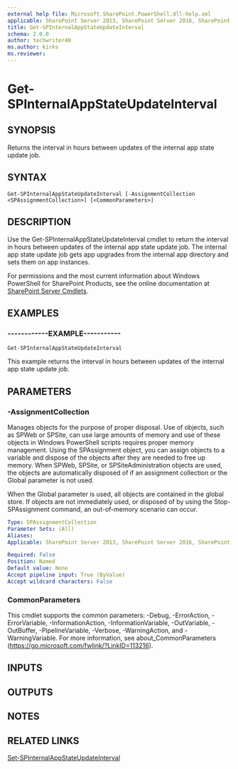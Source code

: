 ```yaml
---
external help file: Microsoft.SharePoint.PowerShell.dll-help.xml
applicable: SharePoint Server 2013, SharePoint Server 2016, SharePoint Server 2019
title: Get-SPInternalAppStateUpdateInterval
schema: 2.0.0
author: techwriter40
ms.author: kirks
ms.reviewer:
---
```


# Get-SPInternalAppStateUpdateInterval

## SYNOPSIS

Returns the interval in hours between updates of the internal app state update job.



## SYNTAX

```
Get-SPInternalAppStateUpdateInterval [-AssignmentCollection <SPAssignmentCollection>] [<CommonParameters>]
```

## DESCRIPTION
Use the Get-SPInternalAppStateUpdateInterval cmdlet to return the interval in hours between updates of the internal app state update job.
The internal app state update job gets app upgrades from the internal app directory and sets them on app instances.

For permissions and the most current information about Windows PowerShell for SharePoint Products, see the online documentation at [SharePoint Server Cmdlets](https://docs.microsoft.com/powershell/sharepoint/sharepoint-server/sharepoint-server-cmdlets).

## EXAMPLES

### ------------EXAMPLE----------- 
```
Get-SPInternalAppStateUpdateInterval
```

This example returns the interval in hours between updates of the internal app state update job.

## PARAMETERS

### -AssignmentCollection
Manages objects for the purpose of proper disposal.
Use of objects, such as SPWeb or SPSite, can use large amounts of memory and use of these objects in Windows PowerShell scripts requires proper memory management.
Using the SPAssignment object, you can assign objects to a variable and dispose of the objects after they are needed to free up memory.
When SPWeb, SPSite, or SPSiteAdministration objects are used, the objects are automatically disposed of if an assignment collection or the Global parameter is not used.

When the Global parameter is used, all objects are contained in the global store.
If objects are not immediately used, or disposed of by using the Stop-SPAssignment command, an out-of-memory scenario can occur.

```yaml
Type: SPAssignmentCollection
Parameter Sets: (All)
Aliases: 
Applicable: SharePoint Server 2013, SharePoint Server 2016, SharePoint Server 2019

Required: False
Position: Named
Default value: None
Accept pipeline input: True (ByValue)
Accept wildcard characters: False
```

### CommonParameters
This cmdlet supports the common parameters: -Debug, -ErrorAction, -ErrorVariable, -InformationAction, -InformationVariable, -OutVariable, -OutBuffer, -PipelineVariable, -Verbose, -WarningAction, and -WarningVariable. For more information, see about_CommonParameters (https://go.microsoft.com/fwlink/?LinkID=113216).

## INPUTS

## OUTPUTS

## NOTES

## RELATED LINKS

[Set-SPInternalAppStateUpdateInterval](Set-SPInternalAppStateUpdateInterval.md)

